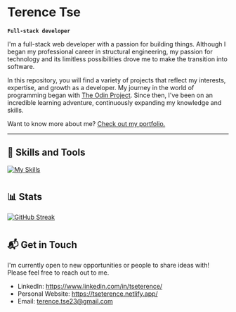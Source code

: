 # Terence Tse

**`Full-stack developer`**

I'm a full-stack web developer with a passion for building things. Although I began my professional career in structural engineering, my passion for technology and its limitless possibilities drove me to make the transition into software.

In this repository, you will find a variety of projects that reflect my interests, expertise, and growth as a developer. My journey in the world of programming began with [The Odin Project](https://www.theodinproject.com/). Since then, I've been on an incredible learning adventure, continuously expanding my knowledge and skills.

Want to know more about me? [Check out my portfolio.](https://tseterence.netlify.app/)

---

## 🧰 Skills and Tools

<!-- <img align="left" alt="JavaScript" width="30px" style="padding-right:10px;" src="https://cdn.jsdelivr.net/gh/devicons/devicon/icons/javascript/javascript-plain.svg" />
<img align="left" alt="TypeScript" width="30px" style="padding-right:10px;" src="https://cdn.jsdelivr.net/gh/devicons/devicon/icons/typescript/typescript-plain.svg" />
<img align="left" alt="Python" width="30px" style="padding-right:10px;" src="https://cdn.jsdelivr.net/gh/devicons/devicon/icons/python/python-plain.svg" />
<img align="left" alt="React" width="30px" style="padding-right:10px;" src="https://cdn.jsdelivr.net/gh/devicons/devicon/icons/react/react-original.svg" />
<img align="left" alt="HTML" width="30px" style="padding-right:10px;" src="https://cdn.jsdelivr.net/gh/devicons/devicon/icons/html5/html5-plain.svg" />
<img align="left" alt="CSS" width="30px" style="padding-right:10px;" src="https://cdn.jsdelivr.net/gh/devicons/devicon/icons/css3/css3-plain.svg" />
<img align="left" alt="GitHub" width="30px" style="padding-right:10px;" src="https://cdn.jsdelivr.net/gh/devicons/devicon/icons/tailwindcss/tailwindcss-plain.svg" />
<img align="left" alt="GitHub" width="30px" style="padding-right:10px;" src="https://cdn.jsdelivr.net/gh/devicons/devicon/icons/bootstrap/bootstrap-original.svg" />
<img align="left" alt="GitHub" width="30px" style="padding-right:10px;" src="https://cdn.jsdelivr.net/gh/devicons/devicon/icons/mongodb/mongodb-plain-wordmark.svg" />
<img align="left" alt="NodeJS" width="30px" style="padding-right:10px;" src="https://cdn.jsdelivr.net/gh/devicons/devicon/icons/nodejs/nodejs-original.svg" />
<img align="left" alt="Git" width="30px" style="padding-right:10px;" src="https://cdn.jsdelivr.net/gh/devicons/devicon/icons/git/git-original.svg" />
<img align="left" alt="GitHub" width="30px" style="padding-right:10px;" src="https://cdn.jsdelivr.net/gh/devicons/devicon/icons/github/github-original.svg" />

<br /> -->

[![My Skills](https://skillicons.dev/icons?i=js,ts,py,react,html,css,tailwind,bootstrap,mongo,nodejs,git,github)](https://skillicons.dev)

#

## 📊 Stats

[![GitHub Streak](https://streak-stats.demolab.com?user=tseterence&theme=gruvbox)](https://git.io/streak-stats)

#

## 📬 Get in Touch

I'm currently open to new opportunities or people to share ideas with! Please feel free to reach out to me.

- LinkedIn: <https://www.linkedin.com/in/tseterence/>
- Personal Website: <https://tseterence.netlify.app/>
- Email: <terence.tse23@gmail.com>